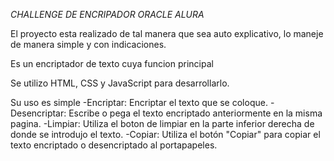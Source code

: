 <em> CHALLENGE DE ENCRIPADOR ORACLE ALURA </em>

El proyecto esta realizado de tal manera que sea auto explicativo, lo maneje de manera simple y con indicaciones.

Es un encriptador de texto cuya funcion principal

Se utilizo HTML, CSS y JavaScript para desarrollarlo.

Su uso es simple
  -Encriptar: Encriptar el texto que se coloque.
  -Desencriptar: Escribe o pega el texto encriptado anteriormente en la misma pagina.
  -Limpiar: Utiliza el boton de limpiar en la parte inferior derecha de donde se introdujo el texto.
  -Copiar: Utiliza el botón "Copiar" para copiar el texto encriptado o desencriptado al portapapeles.

